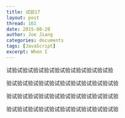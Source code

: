 ```yaml
---
title: 试验17
layout: post
thread: 161
date: 2015-08-28
author: Joe Jiang
categories: documents
tags: [JavaScript]
excerpt: When I
---
```



试验试验试验试验试验试验试验试验试验试验

验试验试验试验试验试验试验试验试验试验试验

验试验试验试验试验试验试验试验试验试验试验

验试验试验试验试验试验试验试验试验试验试验